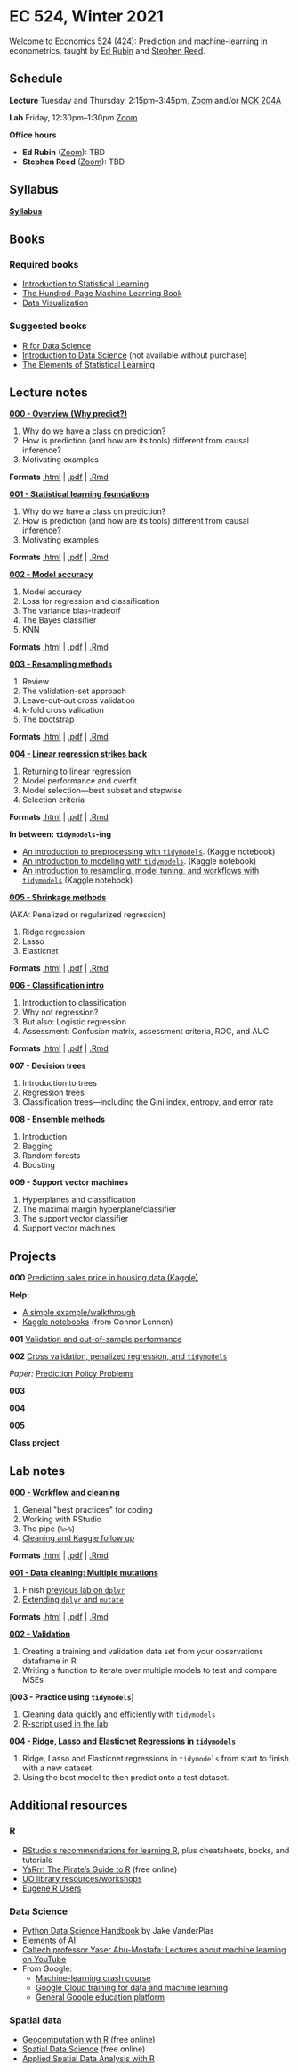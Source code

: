 
# EC 524, Winter 2021

Welcome to Economics 524 (424): Prediction and machine-learning in econometrics, taught by [Ed Rubin](https://edrub.in) and [Stephen Reed](https://economics.uoregon.edu/profile/sreed2/).

## Schedule

**Lecture** Tuesday and Thursday, 2:15pm–3:45pm, [Zoom](https://canvas.uoregon.edu/courses/174618/external_tools/1449) and/or [MCK 204A](https://map.uoregon.edu/7e11b9d41)

**Lab** Friday, 12:30pm–1:30pm [Zoom](https://canvas.uoregon.edu/courses/174618/external_tools/1449)

**Office hours**

- **Ed Rubin** ([Zoom](https://canvas.uoregon.edu/courses/174618/external_tools/1449)): TBD
- **Stephen Reed** ([Zoom](https://canvas.uoregon.edu/courses/174618/external_tools/1449)): TBD

## Syllabus

[**Syllabus**](https://raw.githack.com/edrubin/EC524W21/master/syllabus/syllabus.pdf)

## Books

### Required books

- [Introduction to Statistical Learning](https://www-bcf.usc.edu/~gareth/ISL/)
- [The Hundred-Page Machine Learning Book](http://themlbook.com/)
- [Data Visualization](https://socviz.co/)

### Suggested books

- [R for Data Science](https://r4ds.had.co.nz/)
- [Introduction to Data Science](https://www.springer.com/us/book/9783319500164) (not available without purchase)
- [The Elements of Statistical Learning](http://web.stanford.edu/~hastie/ElemStatLearn/)

## Lecture notes

[**000 - Overview (Why predict?)**](https://raw.githack.com/edrubin/EC524W21/master/lecture/000/000-slides.html)

1. Why do we have a class on prediction?
2. How is prediction (and how are its tools) different from causal inference?
3. Motivating examples

**Formats** [.html](https://raw.githack.com/edrubin/EC524W21/master/lecture/000/000-slides.html) | [.pdf](https://raw.githack.com/edrubin/EC524W21/master/lecture/000/000-slides.pdf) | [.Rmd](https://raw.githack.com/edrubin/EC524W21/master/lecture/000/000-slides.Rmd)

[**001 - Statistical learning foundations**](https://raw.githack.com/edrubin/EC524W21/master/lecture/001/001-slides.html)

1. Why do we have a class on prediction?
2. How is prediction (and how are its tools) different from causal inference?
3. Motivating examples

**Formats** [.html](https://raw.githack.com/edrubin/EC524W21/master/lecture/001/001-slides.html) | [.pdf](https://raw.githack.com/edrubin/EC524W21/master/lecture/001/001-slides.pdf) | [.Rmd](https://raw.githack.com/edrubin/EC524W21/master/lecture/001/001-slides.Rmd)

[**002 - Model accuracy**](https://raw.githack.com/edrubin/EC524W21/master/lecture/002/002-slides.html)

1. Model accuracy
1. Loss for regression and classification
1. The variance bias-tradeoff
1. The Bayes classifier
1. KNN

**Formats** [.html](https://raw.githack.com/edrubin/EC524W21/master/lecture/002/002-slides.html) | [.pdf](https://raw.githack.com/edrubin/EC524W21/master/lecture/002/002-slides.pdf) | [.Rmd](https://raw.githack.com/edrubin/EC524W21/master/lecture/002/002-slides.Rmd)

[**003 - Resampling methods**](https://raw.githack.com/edrubin/EC524W21/master/lecture/003/003-slides.html)

1. Review
1. The validation-set approach
1. Leave-out-out cross validation
1. k-fold cross validation
1. The bootstrap

**Formats** [.html](https://raw.githack.com/edrubin/EC524W21/master/lecture/003/003-slides.html) | [.pdf](https://raw.githack.com/edrubin/EC524W21/master/lecture/003/003-slides.pdf) | [.Rmd](https://raw.githack.com/edrubin/EC524W21/master/lecture/003/003-slides.Rmd)

[**004 - Linear regression strikes back**](https://raw.githack.com/edrubin/EC524W21/master/lecture/004/004-slides.html)

1. Returning to linear regression
1. Model performance and overfit
1. Model selection—best subset and stepwise
1. Selection criteria

**Formats** [.html](https://raw.githack.com/edrubin/EC524W21/master/lecture/004/004-slides.html) | [.pdf](https://raw.githack.com/edrubin/EC524W21/master/lecture/004/004-slides.pdf) | [.Rmd](https://raw.githack.com/edrubin/EC524W21/master/lecture/004/004-slides.Rmd)

**In between: `tidymodels`-ing**

- [An introduction to preprocessing with `tidymodels`](https://www.kaggle.com/edwardarubin/intro-tidymodels-preprocessing). (Kaggle notebook)
- [An introduction to modeling with `tidymodels`](https://www.kaggle.com/edwardarubin/intro-tidymodels-modeling). (Kaggle notebook)
- [An introduction to resampling, model tuning, and workflows with `tidymodels`](https://www.kaggle.com/edwardarubin/intro-tidymodels-resampling) (Kaggle notebook)

[**005 - Shrinkage methods**](https://raw.githack.com/edrubin/EC524W21/master/lecture/005/005-slides.html)

(AKA: Penalized or regularized regression)

1. Ridge regression
1. Lasso
1. Elasticnet

**Formats** [.html](https://raw.githack.com/edrubin/EC524W21/master/lecture/005/005-slides.html) | [.pdf](https://raw.githack.com/edrubin/EC524W21/master/lecture/005/005-slides.pdf) | [.Rmd](https://raw.githack.com/edrubin/EC524W21/master/lecture/005/005-slides.Rmd)

[**006 - Classification intro**](https://raw.githack.com/edrubin/EC524W21/master/lecture/006/006-slides.html)

1. Introduction to classification
1. Why not regression?
1. But also: Logistic regression
1. Assessment: Confusion matrix, assessment criteria, ROC, and AUC

**Formats** [.html](https://raw.githack.com/edrubin/EC524W21/master/lecture/006/006-slides.html) | [.pdf](https://raw.githack.com/edrubin/EC524W21/master/lecture/006/006-slides.pdf) | [.Rmd](https://raw.githack.com/edrubin/EC524W21/master/lecture/006/006-slides.Rmd)

**007 - Decision trees**
<!-- [**007 - Decision trees**](https://raw.githack.com/edrubin/EC524W21/master/lecture/007/007-slides.html) -->

1. Introduction to trees
1. Regression trees
1. Classification trees—including the Gini index, entropy, and error rate

<!-- **Formats** [.html](https://raw.githack.com/edrubin/EC524W21/master/lecture/007/007-slides.html) | [.pdf](https://raw.githack.com/edrubin/EC524W21/master/lecture/007/007-slides.pdf) | [.Rmd](https://raw.githack.com/edrubin/EC524W21/master/lecture/007/007-slides.Rmd) -->

**008 - Ensemble methods**
<!-- [**008 - Ensemble methods**](https://raw.githack.com/edrubin/EC524W21/master/lecture/008/008-slides.html) -->

1. Introduction
1. Bagging
1. Random forests
1. Boosting

<!-- **Formats** [.html](https://raw.githack.com/edrubin/EC524W21/master/lecture/008/008-slides.html) | [.pdf](https://raw.githack.com/edrubin/EC524W21/master/lecture/008/008-slides.pdf) | [.Rmd](https://raw.githack.com/edrubin/EC524W21/master/lecture/008/008-slides.Rmd) -->

**009 - Support vector machines**
<!-- [**009 - Support vector machines**](https://raw.githack.com/edrubin/EC524W21/master/lecture/009/009-slides.html) -->

1. Hyperplanes and classification
2. The maximal margin hyperplane/classifier
3. The support vector classifier
4. Support vector machines

<!-- **Formats** [.html](https://raw.githack.com/edrubin/EC524W21/master/lecture/009/009-slides.html) | [.pdf](https://raw.githack.com/edrubin/EC524W21/master/lecture/009/009-slides.pdf) | [.Rmd](https://raw.githack.com/edrubin/EC524W21/master/lecture/009/009-slides.Rmd) -->

## Projects

**000** [Predicting sales price in housing data (Kaggle)](https://github.com/edrubin/EC524W21/tree/master/projects/project-000)

**Help:** 

- [A simple example/walkthrough](https://www.kaggle.com/edwardarubin/project-000-example)
- [Kaggle notebooks](https://rpubs.com/Clennon/KagNotes) (from Connor Lennon)

**001** [Validation and out-of-sample performance](https://github.com/edrubin/EC524W21/tree/master/projects/project-001)

**002** [Cross validation, penalized regression, and `tidymodels`](https://github.com/edrubin/EC524W21/tree/master/projects/project-002)

*Paper:* [Prediction Policy Problems](https://www.cs.cornell.edu/home/kleinber/aer15-prediction.pdf)

**003**

**004**

**005**

**Class project**

## Lab notes

[**000 - Workflow and cleaning**](https://raw.githack.com/edrubin/EC524W21/master/lab/000-cleaning/000-slides.html)

1. General "best practices" for coding
2. Working with RStudio
3. The pipe (`%>%`)
4. [Cleaning and Kaggle follow up](https://www.kaggle.com/edwardarubin/project-000-followup)

**Formats** [.html](https://raw.githack.com/edrubin/EC524W21/master/lab/000-cleaning/000-slides.html) | [.pdf](https://raw.githack.com/edrubin/EC524W21/master/lab/000-cleaning/000-slides.pdf) | [.Rmd](https://raw.githack.com/edrubin/EC524W21/master/lab/000-cleaning/000-slides.Rmd)

[**001 - Data cleaning: Multiple mutations**](https://raw.githack.com/edrubin/EC524W21/master/lab/001-cleaning/001-slides.html)

1. Finish [previous lab on `dplyr`](https://raw.githack.com/edrubin/EC524W21/master/lab/000-cleaning/000-slides.html#48)
2. [Extending `dplyr` and `mutate`](https://raw.githack.com/edrubin/EC524W21/master/lab/001-cleaning/001-slides.html)

**Formats** [.html](https://raw.githack.com/edrubin/EC524W21/master/lab/001-cleaning/001-slides.html) | [.pdf](https://raw.githack.com/edrubin/EC524W21/master/lab/001-cleaning/001-slides.pdf) | [.Rmd](https://raw.githack.com/edrubin/EC524W21/master/lab/001-cleaning/001-slides.Rmd)

[**002 - Validation**](https://www.kaggle.com/stephenreed/ec524-lecture-003?scriptVersionId=52430728)

1. Creating a training and validation data set from your observations dataframe in R
2. Writing a function to iterate over multiple models to test and compare MSEs

[**003 - Practice using `tidymodels`**]

1. Cleaning data quickly and efficiently with `tidymodels`
2. [R-script used in the lab](https://canvas.uoregon.edu/courses/174618/files/folder/Lab%204)

[**004 - Ridge, Lasso and Elasticnet Regressions in `tidymodels`**](https://www.kaggle.com/stephenreed/lab-5-ridge-lasso-and-elasticnet-regressions?scriptVersionId=53618012)

1. Ridge, Lasso and Elasticnet regressions in `tidymodels` from start to finish with a new dataset.
2. Using the best model to then predict onto a test dataset.

## Additional resources

### R

- [RStudio's recommendations for learning R](https://education.rstudio.com/learn/), plus cheatsheets, books, and tutorials
- [YaRrr! The Pirate’s Guide to R](https://bookdown.org/ndphillips/YaRrr/) (free online)
- [UO library resources/workshops](http://uoregon.libcal.com/calendar/dataservices/?cid=11979&t=g&d=0000-00-00&cal=11979,11173)
- [Eugene R Users](https://www.meetup.com/meetup-group-cwPiAlnB/)

### Data Science

- [Python Data Science Handbook](https://jakevdp.github.io/PythonDataScienceHandbook/) by Jake VanderPlas
- [Elements of AI](https://course.elementsofai.com/)
- [Caltech professor Yaser Abu-Mostafa: Lectures about machine learning on YouTube](https://www.youtube.com/user/caltech/search?query=Yaser+Abu-Mostafa)
- From Google:
  - [Machine-learning crash course](https://developers.google.com/machine-learning/crash-course/ml-intro)
  - [Google Cloud training for data and machine learning](https://cloud.google.com/training/data-ml)
  - [General Google education platform](https://ai.google/education/)

### Spatial data

- [Geocomputation with R](https://geocompr.robinlovelace.net) (free online)
- [Spatial Data Science](https://keen-swartz-3146c4.netlify.com) (free online)
- [Applied Spatial Data Analysis with R](https://asdar-book.org)
